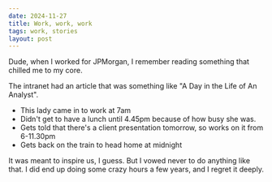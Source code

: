 ```yaml
---
date: 2024-11-27
title: Work, work, work
tags: work, stories
layout: post
---
```


Dude, when I worked for JPMorgan, I remember reading something that chilled me to my core.

The intranet had an article that was something like "A Day in the Life of An Analyst".
- This lady came in to work at 7am
- Didn't get to have a lunch until 4.45pm because of how busy she was.
- Gets told that there's a client presentation tomorrow, so works on it from 6-11.30pm
- Gets back on the train to head home at midnight

It was meant to inspire us, I guess. But I vowed never to do anything like that. I did end up doing some crazy hours a few years, and I regret it deeply.